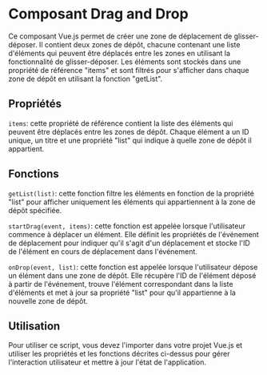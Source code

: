 # Composant Drag and Drop

Ce composant Vue.js permet de créer une zone de déplacement de glisser-déposer. Il contient deux zones de dépôt, chacune contenant une liste d'éléments qui peuvent être déplacés entre les zones en utilisant la fonctionnalité de glisser-déposer. Les éléments sont stockés dans une propriété de référence "items" et sont filtrés pour s'afficher dans chaque zone de dépôt en utilisant la fonction "getList".

## Propriétés

`items`: cette propriété de référence contient la liste des éléments qui peuvent être déplacés entre les zones de dépôt. Chaque élément a un ID unique, un titre et une propriété "list" qui indique à quelle zone de dépôt il appartient.

## Fonctions

`getList(list)`: cette fonction filtre les éléments en fonction de la propriété "list" pour afficher uniquement les éléments qui appartiennent à la zone de dépôt spécifiée.

`startDrag(event, items)`: cette fonction est appelée lorsque l'utilisateur commence à déplacer un élément. Elle définit les propriétés de l'événement de déplacement pour indiquer qu'il s'agit d'un déplacement et stocke l'ID de l'élément en cours de déplacement dans l'événement.

`onDrop(event, list)`: cette fonction est appelée lorsque l'utilisateur dépose un élément dans une zone de dépôt. Elle récupère l'ID de l'élément déposé à partir de l'événement, trouve l'élément correspondant dans la liste d'éléments et met à jour sa propriété "list" pour qu'il appartienne à la nouvelle zone de dépôt.

## Utilisation

Pour utiliser ce script, vous devez l'importer dans votre projet Vue.js et utiliser les propriétés et les fonctions décrites ci-dessus pour gérer l'interaction utilisateur et mettre à jour l'état de l'application.
